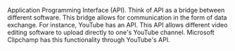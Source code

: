 Application Programming Interface (API). Think of API as a bridge between different software. This bridge allows for communication in the form of data exchange. For instance, YouTube has an API. This API allows different video editing software to upload directly to one's YouTube channel. Microsoft Clipchamp has this functionality through YouTube's API.